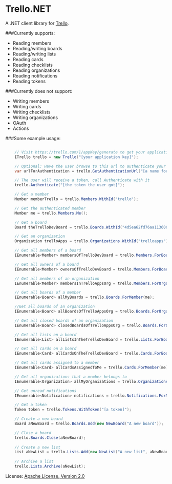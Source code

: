 # Trello.NET
A .NET client library for [Trello](https://trello.com).

###Currently supports:
* Reading members
* Reading/writing boards
* Reading/writing lists
* Reading cards
* Reading checklists
* Reading organizations
* Reading notifications
* Reading tokens

###Currently does not support:
* Writing members
* Writing cards
* Writing checklists
* Writing organizations
* OAuth
* Actions		

###Some example usage:

```csharp

	// Visit https://trello.com/1/appKey/generate to get your application key
	ITrello trello = new Trello("[your application key]");

	// Optional: Have the user browse to this url to authenticate your application
	var urlForAuthentication = trello.GetAuthenticationUrl("[a name for your application]", AccessMode.ReadOnly);

	// The user will receive a token, call Authenticate with it
	trello.Authenticate("[the token the user got]");

	// Get a member
	Member memberTrello = trello.Members.WithId("trello");

	// Get the authenticated member
	Member me = trello.Members.Me();

	// Get a board
	Board theTrelloDevBoard = trello.Boards.WithId("4d5ea62fd76aa1136000000c");

	// Get an organization
	Organization trelloApps = trello.Organizations.WithId("trelloapps");

	// Get all members of a board
	IEnumerable<Member> membersOfTrelloDevBoard = trello.Members.ForBoard(theTrelloDevBoard);

	// Get all owners of a board
	IEnumerable<Member> ownersOfTrelloDevBoard = trello.Members.ForBoard(theTrelloDevBoard, MemberFilter.Owners);

	// Get all members of an organization
	IEnumerable<Member> membersInTrelloAppsOrg = trello.Members.ForOrganization(trelloApps);

	// Get all boards of a member
	IEnumerable<Board> allMyBoards = trello.Boards.ForMember(me);

	//Get all boards of an organization
	IEnumerable<Board> allBoardsOfTrelloAppsOrg = trello.Boards.ForOrganization(trelloApps);

	// Get all closed boards of an organization
	IEnumerable<Board> closedBoardsOfTrelloAppsOrg = trello.Boards.ForOrganization(trelloApps, BoardFilter.Closed);

	// Get all lists on a board
	IEnumerable<List> allListsInTheTrelloDevBoard = trello.Lists.ForBoard(theTrelloDevBoard);

	// Get all cards on a board
	IEnumerable<Card> allCardsOnTheTrelloDevBoard = trello.Cards.ForBoard(theTrelloDevBoard);

	// Get all cards assigned to a member
	IEnumerable<Card> allCardsAssignedToMe = trello.Cards.ForMember(me);

	// Get all organizations that a member belongs to
	IEnumerable<Organization> allMyOrganizations = trello.Organizations.ForMember(me);

	// Get unread notifications
	IEnumerable<Notification> notifications = trello.Notifications.ForMe(readFilter: ReadFilter.Unread);

	// Get a token
	Token token = trello.Tokens.WithToken("[a token]");

	// Create a new board
	Board aNewBoard = trello.Boards.Add(new NewBoard("A new board"));

	// Close a board
	trello.Boards.Close(aNewBoard);
	
	// Create a new list
	List aNewList = trello.Lists.Add(new NewList("A new list", aNewBoard));
	
	// Archive a list
	trello.Lists.Archive(aNewList);	
```
	
License: [Apache License, Version 2.0](http://www.apache.org/licenses/LICENSE-2.0.html)	